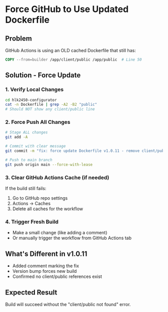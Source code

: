 # Force GitHub to Use Updated Dockerfile

## Problem
GitHub Actions is using an OLD cached Dockerfile that still has:
```dockerfile
COPY --from=builder /app/client/public /app/public  # Line 50
```

## Solution - Force Update

### 1. Verify Local Changes
```bash
cd hlk2450-configurator
cat -n Dockerfile | grep -A2 -B2 "public"
# Should NOT show any client/public line
```

### 2. Force Push All Changes
```bash
# Stage ALL changes
git add -A

# Commit with clear message
git commit -m "fix: force update Dockerfile v1.0.11 - remove client/public"

# Push to main branch
git push origin main --force-with-lease
```

### 3. Clear GitHub Actions Cache (if needed)
If the build still fails:
1. Go to GitHub repo settings
2. Actions → Caches
3. Delete all caches for the workflow

### 4. Trigger Fresh Build
- Make a small change (like adding a comment)
- Or manually trigger the workflow from GitHub Actions tab

## What's Different in v1.0.11
- Added comment marking the fix
- Version bump forces new build
- Confirmed no client/public references exist

## Expected Result
Build will succeed without the "client/public not found" error.